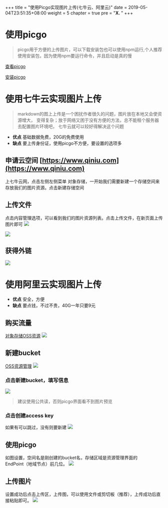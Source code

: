 +++
title = "使用Picgo实现图片上传(七牛云、阿里云)"
date = 2019-05-04T23:51:35+08:00
weight = 5
chapter = true
pre = "<b>X. </b>"
+++

# 使用picgo 
> picgo用于方便的上传图片，可以下载安装包也可以使用npm运行,个人推荐使用安装包，因为使用npm要运行命令，并且启动是真的慢

[查看picgo](https://github.com/Molunerfinn/PicGo)

[安装picgo](https://github.com/Molunerfinn/PicGo/releases)

# 使用七牛云实现图片上传
> markdown的图上上传是一个困扰作者很久的问题，图片放在本地又会使资源增大，
变得复杂；放于网络又困于没有方便的方法，总不能租个服务器去配置图片环境吧，
七牛云就可以较好得解决这个问题
- **优点** 基础数据免费，20G的免费使用
- **缺点** 要上传身份证，使用picgo不方便，要设置的选项多
## 申请云空间 [https://www.qiniu.com](https://www.qiniu.com)
上七牛云网，点击左侧左侧菜单 对象存储，一开始我们需要新建一个存储空间来存放我们的图片资源。点击新建存储空间

## 上传文件
点击内容管理选项，可以看到我们的图片资源列表。点击上传文件，在新页面上传图片即可
![](https://bin-images.oss-cn-shenzhen.aliyuncs.com/img/20190602124255.png)

![](https://bin-images.oss-cn-shenzhen.aliyuncs.com/img/20190602124316.png)
## 获得外链
![](https://bin-images.oss-cn-shenzhen.aliyuncs.com/img/20190602124334.png)

# 使用阿里云实现图片上传
- **优点** 安全，方便
- **缺点** 要点钱，不过不贵，40G一年只要9元
## 购买流量
[对象存储OSS资源](https://common-buy.aliyun.com/)
![](https://bin-images.oss-cn-shenzhen.aliyuncs.com/20190602122150.png)
## 新建bucket
[OSS资源管理](https://oss.console.aliyun.com/overview)
![](https://bin-images.oss-cn-shenzhen.aliyuncs.com/20190602122827.png)
### 点击新建bucket，填写信息
![](https://bin-images.oss-cn-shenzhen.aliyuncs.com/20190602122919.png)
> 建议使用公共读，否则picgo界面看不到图片预览
### 点击创建access key
如果有可以跳过，没有则要新建
![](http://bingosvan.com/img/20190602123452.png)
## 使用picgo
如图设置，空间名是刚创建的bucket名，存储区域是资源管理界面的	
EndPoint（地域节点）前几位。
![](https://bin-images.oss-cn-shenzhen.aliyuncs.com/img/20190602123745.png)
## 上传图片
设置成功后点击上传区，上传图，可以使用文件或剪切板（推荐），上传成功后直接粘贴即可。
![](https://bin-images.oss-cn-shenzhen.aliyuncs.com/img/20190602123953.png)
